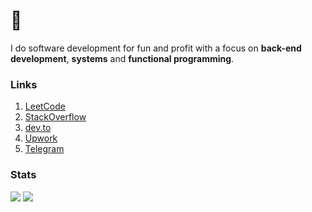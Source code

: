 # 🦀

I do software development for fun and profit with a focus on **back-end development**, **systems** and **functional programming**.

 ### Links
1. [LeetCode](https://leetcode.com/thedenisnikulin/)
2. [StackOverflow](https://stackoverflow.com/users/12689465/thedenisnikulin)
3. [dev.to](https://dev.to/thedenisnikulin)
4. [Upwork](https://www.upwork.com/o/profiles/users/~0143ebb308e4a6f5c5/)
5. [Telegram](https://t.me/rw_panic0_0)

### Stats
<img src="https://github-readme-stats.vercel.app/api/?username=thedenisnikulin&show_icons=true&line_height=20&card_width=0&include_all_commits=true" />
<img src="https://github-readme-stats.vercel.app/api/top-langs/?username=thedenisnikulin&hide=css,html,Makefile,lua,vim%20script&langs_count=8&layout=compact&card_width=445" />
